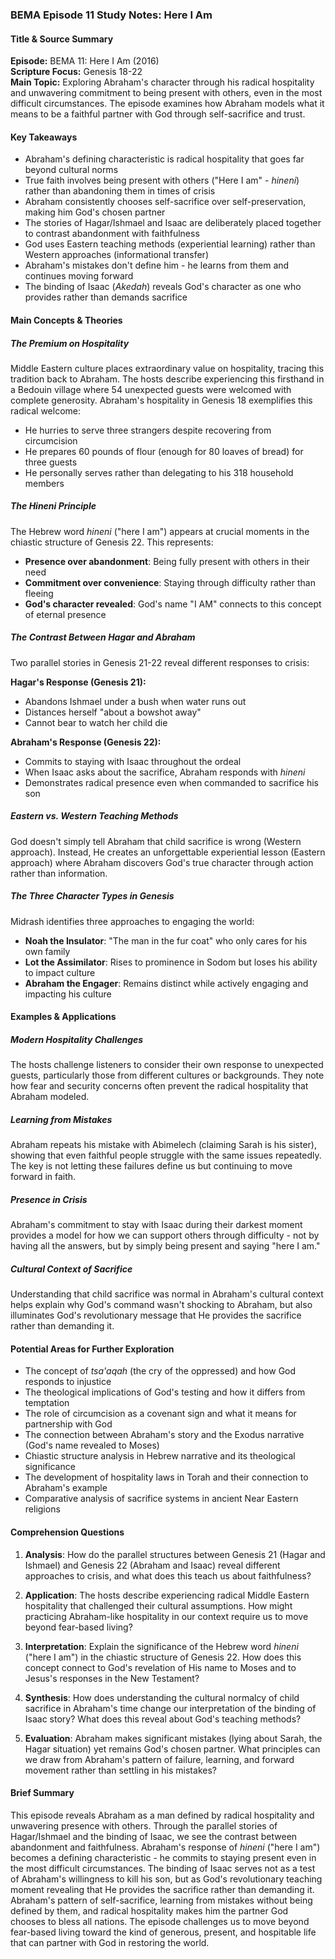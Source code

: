 ### BEMA Episode 11 Study Notes: Here I Am

#### Title & Source Summary
**Episode:** BEMA 11: Here I Am (2016)  
**Scripture Focus:** Genesis 18-22  
**Main Topic:** Exploring Abraham's character through his radical hospitality and unwavering commitment to being present with others, even in the most difficult circumstances. The episode examines how Abraham models what it means to be a faithful partner with God through self-sacrifice and trust.

#### Key Takeaways
- Abraham's defining characteristic is radical hospitality that goes far beyond cultural norms
- True faith involves being present with others ("Here I am" - *hineni*) rather than abandoning them in times of crisis
- Abraham consistently chooses self-sacrifice over self-preservation, making him God's chosen partner
- The stories of Hagar/Ishmael and Isaac are deliberately placed together to contrast abandonment with faithfulness
- God uses Eastern teaching methods (experiential learning) rather than Western approaches (informational transfer)
- Abraham's mistakes don't define him - he learns from them and continues moving forward
- The binding of Isaac (*Akedah*) reveals God's character as one who provides rather than demands sacrifice

#### Main Concepts & Theories

##### The Premium on Hospitality
Middle Eastern culture places extraordinary value on hospitality, tracing this tradition back to Abraham. The hosts describe experiencing this firsthand in a Bedouin village where 54 unexpected guests were welcomed with complete generosity. Abraham's hospitality in Genesis 18 exemplifies this radical welcome:
- He hurries to serve three strangers despite recovering from circumcision
- He prepares 60 pounds of flour (enough for 80 loaves of bread) for three guests
- He personally serves rather than delegating to his 318 household members

##### The *Hineni* Principle
The Hebrew word *hineni* ("here I am") appears at crucial moments in the chiastic structure of Genesis 22. This represents:
- **Presence over abandonment**: Being fully present with others in their need
- **Commitment over convenience**: Staying through difficulty rather than fleeing
- **God's character revealed**: God's name "I AM" connects to this concept of eternal presence

##### The Contrast Between Hagar and Abraham
Two parallel stories in Genesis 21-22 reveal different responses to crisis:

**Hagar's Response (Genesis 21):**
- Abandons Ishmael under a bush when water runs out
- Distances herself "about a bowshot away"
- Cannot bear to watch her child die

**Abraham's Response (Genesis 22):**
- Commits to staying with Isaac throughout the ordeal
- When Isaac asks about the sacrifice, Abraham responds with *hineni*
- Demonstrates radical presence even when commanded to sacrifice his son

##### Eastern vs. Western Teaching Methods
God doesn't simply tell Abraham that child sacrifice is wrong (Western approach). Instead, He creates an unforgettable experiential lesson (Eastern approach) where Abraham discovers God's true character through action rather than information.

##### The Three Character Types in Genesis
Midrash identifies three approaches to engaging the world:
- **Noah the Insulator**: "The man in the fur coat" who only cares for his own family
- **Lot the Assimilator**: Rises to prominence in Sodom but loses his ability to impact culture
- **Abraham the Engager**: Remains distinct while actively engaging and impacting his culture

#### Examples & Applications

##### Modern Hospitality Challenges
The hosts challenge listeners to consider their own response to unexpected guests, particularly those from different cultures or backgrounds. They note how fear and security concerns often prevent the radical hospitality that Abraham modeled.

##### Learning from Mistakes
Abraham repeats his mistake with Abimelech (claiming Sarah is his sister), showing that even faithful people struggle with the same issues repeatedly. The key is not letting these failures define us but continuing to move forward in faith.

##### Presence in Crisis
Abraham's commitment to stay with Isaac during their darkest moment provides a model for how we can support others through difficulty - not by having all the answers, but by simply being present and saying "here I am."

##### Cultural Context of Sacrifice
Understanding that child sacrifice was normal in Abraham's cultural context helps explain why God's command wasn't shocking to Abraham, but also illuminates God's revolutionary message that He provides the sacrifice rather than demanding it.

#### Potential Areas for Further Exploration

- The concept of *tsa'aqah* (the cry of the oppressed) and how God responds to injustice
- The theological implications of God's testing and how it differs from temptation
- The role of circumcision as a covenant sign and what it means for partnership with God
- The connection between Abraham's story and the Exodus narrative (God's name revealed to Moses)
- Chiastic structure analysis in Hebrew narrative and its theological significance
- The development of hospitality laws in Torah and their connection to Abraham's example
- Comparative analysis of sacrifice systems in ancient Near Eastern religions

#### Comprehension Questions

1. **Analysis**: How do the parallel structures between Genesis 21 (Hagar and Ishmael) and Genesis 22 (Abraham and Isaac) reveal different approaches to crisis, and what does this teach us about faithfulness?

2. **Application**: The hosts describe experiencing radical Middle Eastern hospitality that challenged their cultural assumptions. How might practicing Abraham-like hospitality in our context require us to move beyond fear-based living?

3. **Interpretation**: Explain the significance of the Hebrew word *hineni* ("here I am") in the chiastic structure of Genesis 22. How does this concept connect to God's revelation of His name to Moses and to Jesus's responses in the New Testament?

4. **Synthesis**: How does understanding the cultural normalcy of child sacrifice in Abraham's time change our interpretation of the binding of Isaac story? What does this reveal about God's teaching methods?

5. **Evaluation**: Abraham makes significant mistakes (lying about Sarah, the Hagar situation) yet remains God's chosen partner. What principles can we draw from Abraham's pattern of failure, learning, and forward movement rather than settling in his mistakes?

#### Brief Summary

This episode reveals Abraham as a man defined by radical hospitality and unwavering presence with others. Through the parallel stories of Hagar/Ishmael and the binding of Isaac, we see the contrast between abandonment and faithfulness. Abraham's response of *hineni* ("here I am") becomes a defining characteristic - he commits to staying present even in the most difficult circumstances. The binding of Isaac serves not as a test of Abraham's willingness to kill his son, but as God's revolutionary teaching moment revealing that He provides the sacrifice rather than demanding it. Abraham's pattern of self-sacrifice, learning from mistakes without being defined by them, and radical hospitality makes him the partner God chooses to bless all nations. The episode challenges us to move beyond fear-based living toward the kind of generous, present, and hospitable life that can partner with God in restoring the world.